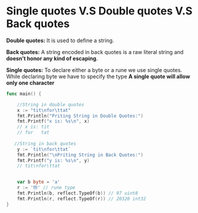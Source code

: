 # Single quotes V.S Double quotes V.S Back quotes

**Double quotes:**
It is used to define a string.

**Back quotes:**
A string encoded in back quotes is a raw literal string and **doesn’t honor any kind of escaping**.

**Single quotes:**
To declare either a byte or a rune we use single quotes. While declaring byte we have to specify the type
**A single quote will allow only one character**

```go
func main() {

    //String in double quotes
    x := "tit\nfor\ttat"
    fmt.Println("Priting String in Double Quotes:")
    fmt.Printf("x is: %s\n", x) 
	// x is: tit
	// for   tat
    
   //String in back quotes
    y := `tit\nfor\ttat`
    fmt.Println("\nPriting String in Back Quotes:")
    fmt.Printf("y is: %s\n", y) 
	// tit\nfor\ttat


	var b byte = 'a'
	r := '你' // rune type
	fmt.Println(b, reflect.TypeOf(b)) // 97 uint8
	fmt.Println(r, reflect.TypeOf(r)) // 20320 int32
}

```